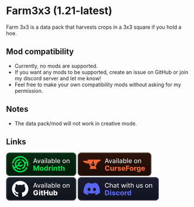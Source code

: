 # Farm3x3 (1.21-latest)
Farm 3x3 is a data pack that harvests crops in a 3x3 square if you hold a hoe.

## Mod compatibility
- Currently, no mods are supported.
- If you want any mods to be supported, create an issue on GitHub or join my discord server and let me know!
- Feel free to make your own compatibility mods without asking for my permission.

## Notes
- The data pack/mod will not work in creative mode.

## Links
<a href="https://modrinth.com/datapack/farm-3x3"><img src="https://raw.githubusercontent.com/intergrav/devins-badges/refs/heads/v3/assets/cozy/available/modrinth_64h.png" alt="Modrinth"></a>
<a href="https://www.curseforge.com/minecraft/data-packs/farm-3x3" rel="noopener nofollow ugc"><img src="https://raw.githubusercontent.com/intergrav/devins-badges/refs/heads/v3/assets/cozy/available/curseforge_64h.png" alt="Curseforge"></a>
<a href="https://github.com/RaixuStuff/Farm3x3" rel="noopener nofollow ugc"><img src="https://raw.githubusercontent.com/intergrav/devins-badges/refs/heads/v3/assets/cozy/available/github_64h.png" alt="GitHub"></a>
<a href="https://discord.com/invite/4RWVg8MgAj" rel="noopener nofollow ugc"><img src="https://raw.githubusercontent.com/intergrav/devins-badges/refs/heads/v3/assets/cozy/social/discord-plural_64h.png" alt="Discord"></a>
